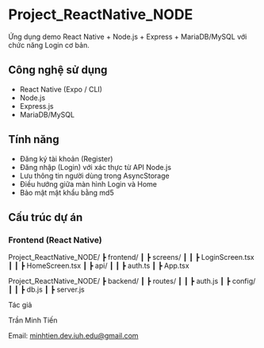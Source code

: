 # Project_ReactNative_NODE

Ứng dụng demo React Native + Node.js + Express + MariaDB/MySQL với chức năng Login cơ bản.

## Công nghệ sử dụng
- React Native (Expo / CLI)
- Node.js
- Express.js
- MariaDB/MySQL

## Tính năng
- Đăng ký tài khoản (Register)
- Đăng nhập (Login) với xác thực từ API Node.js
- Lưu thông tin người dùng trong AsyncStorage
- Điều hướng giữa màn hình Login và Home
- Bảo mật mật khẩu bằng md5

## Cấu trúc dự án

### Frontend (React Native)
Project_ReactNative_NODE/
┣ frontend/
┃ ┣ screens/
┃ ┃ ┣ LoginScreen.tsx
┃ ┃ ┣ HomeScreen.tsx
┃ ┣ api/
┃ ┃ ┣ auth.ts
┃ ┣ App.tsx



Project_ReactNative_NODE/
┣ backend/
┃ ┣ routes/
┃ ┃ ┣ auth.js
┃ ┣ config/
┃ ┃ ┣ db.js
┃ ┣ server.js


Tác giả

Trần Minh Tiến

Email: minhtien.dev.iuh.edu@gmail.com
